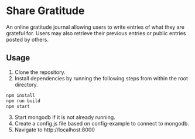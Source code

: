 # Share Gratitude
An online gratitude journal allowing users to write entries of what they are grateful for. Users may also retrieve their previous entries or public entries posted by others.

## Usage
1. Clone the repository.
2. Install dependencies by running the following steps from within the root directory.

```sh
npm install
npm run build
npm start
```

3. Start mongodb if it is not already running.
4. Create a config.js file based on config-example to connect to mongodb.
5. Navigate to http://localhost:8000

